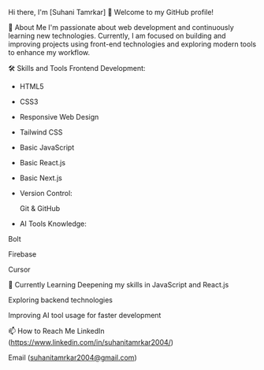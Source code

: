 Hi there, I'm [Suhani Tamrkar] 👋
Welcome to my GitHub profile!

🚀 About Me
I'm passionate about web development and continuously learning new technologies.
Currently, I am focused on building and improving projects using front-end technologies and exploring modern tools to enhance my workflow.

🛠️ Skills and Tools
Frontend Development:

- HTML5

- CSS3

- Responsive Web Design

- Tailwind CSS

- Basic JavaScript

- Basic React.js

- Basic Next.js

- Version Control:

  Git & GitHub

- AI Tools Knowledge:

 Bolt

Firebase

 Cursor

🌱 Currently Learning
Deepening my skills in JavaScript and React.js

Exploring backend technologies

Improving AI tool usage for faster development

📫 How to Reach Me
LinkedIn (https://www.linkedin.com/in/suhanitamrkar2004/)

Email (suhanitamrkar2004@gmail.com)

